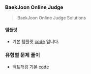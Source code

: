 ### BaekJoon Online Judge

> BaekJoon Online Judge Solutions

#### 템플릿
 * 기본 템플릿 [code](./Main.java) 입니다.
 
### 유형별 문제 풀이
 * 백트래킹 기본 [code](Template/basic_dfs.java)
